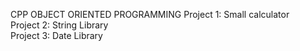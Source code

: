 CPP OBJECT ORIENTED PROGRAMMING 
Project 1: Small calculator <br>
Project 2: String Library <br>
Project 3: Date Library <br>
